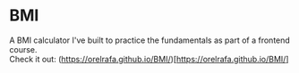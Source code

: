 # BMI
A BMI calculator I've built to practice the fundamentals as part of a frontend course. <br/>
Check it out: (https://orelrafa.github.io/BMI/)[https://orelrafa.github.io/BMI/]
